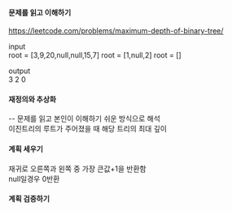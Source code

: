 #### 문제를 읽고 이해하기
https://leetcode.com/problems/maximum-depth-of-binary-tree/

input</br>
root = [3,9,20,null,null,15,7]
root = [1,null,2]
root = []

output</br>
3
2
0

#### 재정의와 추상화<br>
-- 문제를 읽고 본인이 이해하기 쉬운 방식으로 해석<br>
이진트리의 루트가 주어졌을 때 해당 트리의 최대 깊이

#### 계획 세우기<br>
재귀로 오른쪽과 왼쪽 중 가장 큰값+1을 반환함<br>
null일경우 0반환

#### 계획 검증하기

